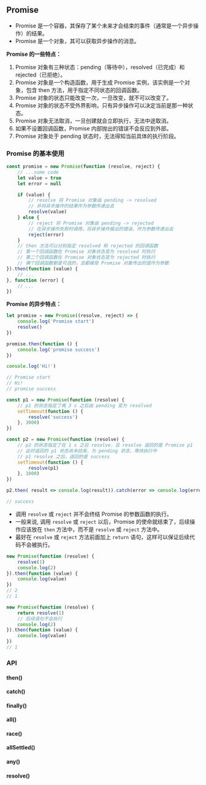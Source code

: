 ## Promise

+ Promise 是一个容器，其保存了某个未来才会结束的事件（通常是一个异步操作）的结果。
+ Promise 是一个对象，其可以获取异步操作的消息。

**Promise 的一些特点：**
1. Promise 对象有三种状态：pending（等待中），resolved（已完成）和 rejected（已拒绝）。
2. Promise 对象是一个构造函数，用于生成 Promise 实例，该实例是一个对象，包含 then 方法，用于指定不同状态的回调函数。
3. Promise 对象的状态只能改变一次，一旦改变，就不可以改变了。
4. Promise 对象的状态不受外界影响，只有异步操作可以决定当前是那一种状态。
5. Promise 对象无法取消，一旦创建就会立即执行，无法中途取消。
6. 如果不设置回调函数，Promise 内部抛出的错误不会反应到外部。
7. Promise 对象处于 pending 状态时，无法得知当前具体的执行阶段。

### Promise 的基本使用

```javascript
const promise = new Promise(function (resolve, reject) {
    // ...some code
    let value = true
    let error = null

    if (value) {
        // resolve 将 Promise 对象由 pending -> resolved
        // 并将异步操作的结果作为参数传递出去
        resolve(value)
    } else {
        // reject 将 Promise 对象由 pending -> rejected
        // 在异步操作失败时调用，将异步操作报出的错误，作为参数传递出去
        reject(error)
    }
    // then 方法可以分别指定 resolved 和 rejected 的回调函数
    // 第一个回调函数在 Promise 对象状态变为 resolved 时执行
    // 第二个回调函数在 Promise 对象状态变为 rejected 时执行
    // 俩个回调函数都是可选的，且都接受 Promise 对象传出的值作为参数
}).then(function (value) {
    // ...
}, function (error) {
    // ...
})
```

**Promise 的异步特点：**

```javascript
let promise = new Promise((resolve, reject) => {
    console.log('Promise start')
    resolve()
})

promise.then(function () {
    console.log('promise success')
})

console.log('Hi!')

// Promise start
// Hi!
// promise success
```

```javascript
const p1 = new Promise(function (resolve) {
    // p1 的状态指定了再 3 s 之后由 pending 变为 resolved
    setTimeout(function () {
        resolve('success')
    }, 3000)
})

const p2 = new Promise(function (resolve) {
    // p2 的状态指定了在 1 s 之后 resolve，且 resolve 返回的是 Promise p1
    // 此时返回的 p1 状态尚未结束，为 pending 状态，等待执行中
    // p1 resolve 之后，返回的是 success
    setTimeout(function () {
        resolve(p1)
    }, 1000)
})

p2.then( result => console.log(result)).catch(error => console.log(error))

// success
```

+ 调用 `resolve` 或 `reject` 并不会终结 Promise 的参数函数的执行。
+ 一般来说, 调用 `resolve` 或 `reject` 以后，Promise 的使命就结束了，后续操作应该放在 `then` 方法中，而不是 `resolve` 或 `reject` 方法中。
+ 最好在 `resolve` 或 `reject` 方法前面加上 `return` 语句，这样可以保证后续代码不会被执行。

```javascript
new Promise(function (resolve) {
    resolve(1)
    console.log(2)
}).then(function (value) {
    console.log(value)
})
// 2
// 1

new Promise(function (resolve) {
    return resolve(1)
    // 后续语句不会执行
    console.log(2)
}).then(function (value) {
    console.log(value)
})
// 1
```

### API

#### then()

#### catch()

#### finally()

#### all()

#### race()

#### allSettled()

#### any()

#### resolve()

